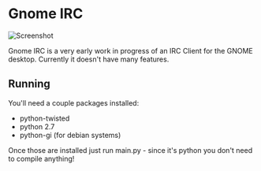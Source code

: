 # Gnome IRC

![Screenshot](http://images.rymate.co.uk/images/DFzZ6Mc.png)

Gnome IRC is a very early work in progress of an IRC Client for the GNOME desktop. 
Currently it doesn't have many features.

## Running
You'll need a couple packages installed:

 * python-twisted
 * python 2.7
 * python-gi (for debian systems)
 
Once those are installed just run main.py  - since it's python you don't need to compile anything!

